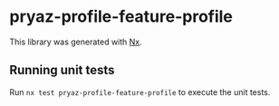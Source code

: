 # pryaz-profile-feature-profile

This library was generated with [Nx](https://nx.dev).

## Running unit tests

Run `nx test pryaz-profile-feature-profile` to execute the unit tests.
